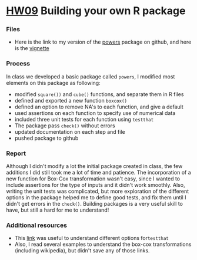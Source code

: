 # [HW09](hhttp://stat545.com/hw09_package.html) Building your own R package

### Files

- Here is the link to my version of the [powers](https://github.com/santiagodr/powers) package on github, and here is the [vignette](https://htmlpreview.github.io/?https://github.com/santiagodr/powers/blob/master/inst/doc/using_powers.html)

### Process

In class we developed a basic package called `powers`, I modified most elements on this package as following:
- modified `square())` and `cube()` functions, and separate them in R files
- defined and exported a new function `boxcox()`
- defined an option to remove NA's to each function, and give a default
- used assertions on each function to specify use of numerical data
- included three unit tests for each function using `testthat`
- The package pass `check()` without errors
- updated documentation on each step and file
- pushed package to github

### Report
Although I didn't modify a lot the initial package created in class, the few additions I did still took me a lot of time and patience. The incorporation of a new function for Box-Cox transformation wasn't easy, since I wanted to include assertions for the type of inputs and it didn't work smoothly. Also, writing the unit tests was complicated, but more exploration of the different options in the package helped me to define good tests, and fix them until I didn't get errors in the `check()`. 
Building packages is a very useful skill to have, but still a hard for me to understand!

### Additional resources
- This [link](https://tgmstat.wordpress.com/2013/06/26/devtools-and-testthat-r-packages/) was useful to understand different options for`testthat`
- Also, I read several examples to understand the box-cox transformations (including wikipedia), but didn't save any of those links.